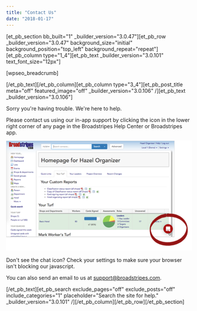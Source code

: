 ```yaml
---
title: "Contact Us"
date: "2018-01-17"
---
```


\[et\_pb\_section bb\_built="1" \_builder\_version="3.0.47"\]\[et\_pb\_row \_builder\_version="3.0.47" background\_size="initial" background\_position="top\_left" background\_repeat="repeat"\]\[et\_pb\_column type="1\_4"\]\[et\_pb\_text \_builder\_version="3.0.101" text\_font\_size="12px"\]

\[wpseo\_breadcrumb\]

\[/et\_pb\_text\]\[/et\_pb\_column\]\[et\_pb\_column type="3\_4"\]\[et\_pb\_post\_title meta="off" featured\_image="off" \_builder\_version="3.0.106" /\]\[et\_pb\_text \_builder\_version="3.0.106"\]

Sorry you're having trouble. We're here to help.

Please contact us using our in-app support by clicking the icon in the lower right corner of any page in the Broadstripes Help Center or Broadstripes app. 

![](images/IntercomHelpIcon.png)

Don't see the chat icon? Check your settings to make sure your browser isn't blocking our javascript.

You can also send an email to us at [support@broadstripes.com](mailto:support@broadstripes.com).

\[/et\_pb\_text\]\[et\_pb\_search exclude\_pages="off" exclude\_posts="off" include\_categories="1" placeholder="Search the site for help." \_builder\_version="3.0.101" /\]\[/et\_pb\_column\]\[/et\_pb\_row\]\[/et\_pb\_section\]
